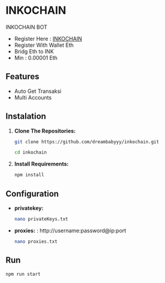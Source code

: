 # INKOCHAIN
INKOCHAIN BOT

- Register Here : [INKOCHAIN](https://gm.inkonchain.com/)
- Register With Wallet Eth
- Bridg Eth to INK
- Min : 0.00001 Eth 

## Features
  - Auto Get Transaksi
  - Multi Accounts

## Instalation

1. **Clone The Repositories:**
   ```bash
   git clone https://github.com/dreambabyyy/inkochain.git
   ```
   ```bash
   cd inkochain
   ```

2. **Install Requirements:**
   ```bash
   npm install
   ```

## Configuration

- **privatekey:**
  ```bash
  nano privateKeys.txt
  ```

- **proxies:** : http://username:password@ip:port 
  ```bash
  nano proxies.txt
  ```


## Run

```bash
npm run start
```
